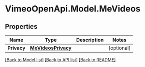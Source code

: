 # VimeoOpenApi.Model.MeVideos
## Properties

Name | Type | Description | Notes
------------ | ------------- | ------------- | -------------
**Privacy** | [**MeVideosPrivacy**](MeVideosPrivacy.md) |  | [optional] 

[[Back to Model list]](../README.md#documentation-for-models) [[Back to API list]](../README.md#documentation-for-api-endpoints) [[Back to README]](../README.md)

